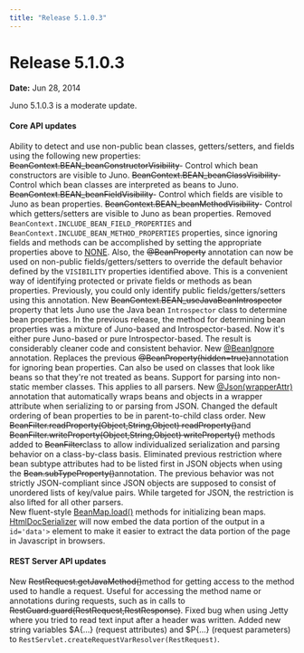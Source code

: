 ```yaml
---
title: "Release 5.1.0.3"
---
```


# Release 5.1.0.3

**Date:** Jun 28, 2014

Juno 5.1.0.3 is a moderate update.

#### Core API updates

Ability to detect and use non-public bean classes, getters/setters, and fields using the following new properties:
~~BeanContext.BEAN_beanConstructorVisibility~~- Control which bean constructors are visible to Juno.
~~BeanContext.BEAN_beanClassVisibility~~- Control which bean classes are interpreted as beans to Juno.
~~BeanContext.BEAN_beanFieldVisibility~~- Control which fields are visible to Juno as bean properties.
~~BeanContext.BEAN_beanMethodVisibility~~- Control which getters/setters are visible to Juno as bean properties.
Removed `BeanContext.INCLUDE_BEAN_FIELD_PROPERTIES` and `BeanContext.INCLUDE_BEAN_METHOD_PROPERTIES` properties, since ignoring fields and methods
can be accomplished by setting the appropriate properties above to [NONE]({{API_DOCS}}/org/apache/juneau/Visibility.html#NONE).
Also, the ~~@BeanProperty~~ annotation can now be used on non-public fields/getters/setters to override
the default behavior defined by the `VISIBILITY` properties identified above.  This is a convenient way of identifying protected or
private fields or methods as bean properties.  Previously, you could only identify public fields/getters/setters using this annotation.
New ~~BeanContext.BEAN_useJavaBeanIntrospector~~ property that lets Juno use the Java bean `Introspector`
class to determine bean properties.  In the previous release, the method for determining bean properties was a mixture of Juno-based and Introspector-based.
Now it's either pure Juno-based or pure Introspector-based.  The result is considerably cleaner code and consistent behavior.
New [@BeanIgnore]({{API_DOCS}}/org/apache/juneau/annotation/BeanIgnore.html) annotation.  Replaces the previous ~~@BeanProperty(hidden=true)~~annotation
for ignoring bean properties.  Can also be used on classes that look like beans so that they're not treated as beans.
Support for parsing into non-static member classes.  This applies to all parsers.
New [@Json(wrapperAttr)]({{API_DOCS}}/org/apache/juneau/json/annotation/Json.html#wrapperAttr())	annotation that automatically wraps beans and objects in a wrapper
attribute when serializing to or parsing from JSON.
Changed the default ordering of bean properties to be in parent-to-child class order.
New ~~BeanFilter.readProperty(Object,String,Object) readProperty()~~and ~~BeanFilter.writeProperty(Object,String,Object) writeProperty()~~
methods added to ~~BeanFilter~~class to allow individualized serialization and parsing behavior on a class-by-class basis.
Eliminated previous restriction where bean subtype attributes had to be listed first in JSON objects when using the ~~Bean.subTypeProperty()~~annotation.
The previous behavior was not strictly JSON-compliant since JSON objects are supposed to consist of unordered lists of key/value pairs.
While targeted for JSON, the restriction is also lifted for all other parsers.  	
New fluent-style [BeanMap.load()]({{API_DOCS}}/org/apache/juneau/BeanMap.html#load(String)) methods for initializing bean maps.
[HtmlDocSerializer]({{API_DOCS}}/org/apache/juneau/html/HtmlDocSerializer.html) will now embed the data portion of the output in a ` id='data'>` element to make it easier to extract the data portion of the page in Javascript in browsers.

#### REST Server API updates

New ~~RestRequest.getJavaMethod()~~method for getting access to the method used to handle a request.
Useful for accessing the method name or annotations during requests, such as in calls to ~~RestGuard.guard(RestRequest,RestResponse)~~.
Fixed bug when using Jetty where you tried to read text input after a header was written.
Added new string variables $A\{...\} (request attributes) and $P\{...\} (request parameters) to `RestServlet.createRequestVarResolver(RestRequest)`.
